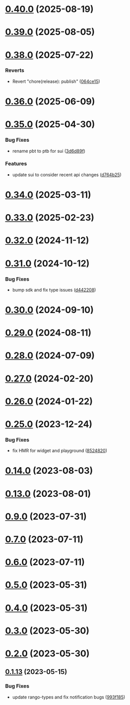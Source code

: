 # [0.40.0](https://github.com/rango-exchange/rango-client/compare/signer-starknet@0.39.0...signer-starknet@0.40.0) (2025-08-19)



# [0.39.0](https://github.com/rango-exchange/rango-client/compare/signer-starknet@0.38.0...signer-starknet@0.39.0) (2025-08-05)



# [0.38.0](https://github.com/rango-exchange/rango-client/compare/signer-starknet@0.37.0...signer-starknet@0.38.0) (2025-07-22)


### Reverts

* Revert "chore(release): publish" ([064ce15](https://github.com/rango-exchange/rango-client/commit/064ce157a2f819856f647f83aeb1c0410542e8d7))



# [0.36.0](https://github.com/rango-exchange/rango-client/compare/signer-starknet@0.35.0...signer-starknet@0.36.0) (2025-06-09)



# [0.35.0](https://github.com/rango-exchange/rango-client/compare/signer-starknet@0.34.0...signer-starknet@0.35.0) (2025-04-30)


### Bug Fixes

* rename pbt to ptb for sui ([3d6d89f](https://github.com/rango-exchange/rango-client/commit/3d6d89f2265766607a15d61e0df92643fb33072b))


### Features

* update sui to consider recent api changes ([d764b25](https://github.com/rango-exchange/rango-client/commit/d764b2501df9bb295f63cdbc0b05acd4a3abb4b9))



# [0.34.0](https://github.com/rango-exchange/rango-client/compare/signer-starknet@0.33.0...signer-starknet@0.34.0) (2025-03-11)



# [0.33.0](https://github.com/rango-exchange/rango-client/compare/signer-starknet@0.32.0...signer-starknet@0.33.0) (2025-02-23)



# [0.32.0](https://github.com/rango-exchange/rango-client/compare/signer-starknet@0.31.0...signer-starknet@0.32.0) (2024-11-12)



# [0.31.0](https://github.com/rango-exchange/rango-client/compare/signer-starknet@0.30.0...signer-starknet@0.31.0) (2024-10-12)


### Bug Fixes

* bump sdk and fix type issues ([d442208](https://github.com/rango-exchange/rango-client/commit/d4422083bf5dd27d5f509ce1db7f9560d05428c8))



# [0.30.0](https://github.com/rango-exchange/rango-client/compare/signer-starknet@0.29.0...signer-starknet@0.30.0) (2024-09-10)



# [0.29.0](https://github.com/rango-exchange/rango-client/compare/signer-starknet@0.28.0...signer-starknet@0.29.0) (2024-08-11)



# [0.28.0](https://github.com/rango-exchange/rango-client/compare/signer-starknet@0.27.0...signer-starknet@0.28.0) (2024-07-09)



# [0.27.0](https://github.com/rango-exchange/rango-client/compare/signer-starknet@0.26.0...signer-starknet@0.27.0) (2024-02-20)



# [0.26.0](https://github.com/rango-exchange/rango-client/compare/signer-starknet@0.25.0...signer-starknet@0.26.0) (2024-01-22)



# [0.25.0](https://github.com/rango-exchange/rango-client/compare/signer-starknet@0.23.0...signer-starknet@0.25.0) (2023-12-24)


### Bug Fixes

* fix HMR for widget and playground ([8524820](https://github.com/rango-exchange/rango-client/commit/8524820f10cf0b8921f3db0c4f620ff98daa4103))



# [0.14.0](https://github.com/rango-exchange/rango-client/compare/signer-starknet@0.13.0...signer-starknet@0.14.0) (2023-08-03)



# [0.13.0](https://github.com/rango-exchange/rango-client/compare/signer-starknet@0.12.0...signer-starknet@0.13.0) (2023-08-01)



# [0.9.0](https://github.com/rango-exchange/rango-client/compare/signer-starknet@0.8.0...signer-starknet@0.9.0) (2023-07-31)



# [0.7.0](https://github.com/rango-exchange/rango-client/compare/signer-starknet@0.6.0...signer-starknet@0.7.0) (2023-07-11)



# [0.6.0](https://github.com/rango-exchange/rango-client/compare/signer-starknet@0.5.0...signer-starknet@0.6.0) (2023-07-11)



# [0.5.0](https://github.com/rango-exchange/rango-client/compare/signer-starknet@0.4.0...signer-starknet@0.5.0) (2023-05-31)



# [0.4.0](https://github.com/rango-exchange/rango-client/compare/signer-starknet@0.3.0...signer-starknet@0.4.0) (2023-05-31)



# [0.3.0](https://github.com/rango-exchange/rango-client/compare/signer-starknet@0.2.0...signer-starknet@0.3.0) (2023-05-30)



# [0.2.0](https://github.com/rango-exchange/rango-client/compare/signer-starknet@0.1.14...signer-starknet@0.2.0) (2023-05-30)



## [0.1.13](https://github.com/rango-exchange/rango-client/compare/signer-starknet@0.1.12...signer-starknet@0.1.13) (2023-05-15)


### Bug Fixes

* update rango-types and fix notification bugs ([993f185](https://github.com/rango-exchange/rango-client/commit/993f185e0b8c5e5e15a2c65ba2d85d1f9c8daa90))



